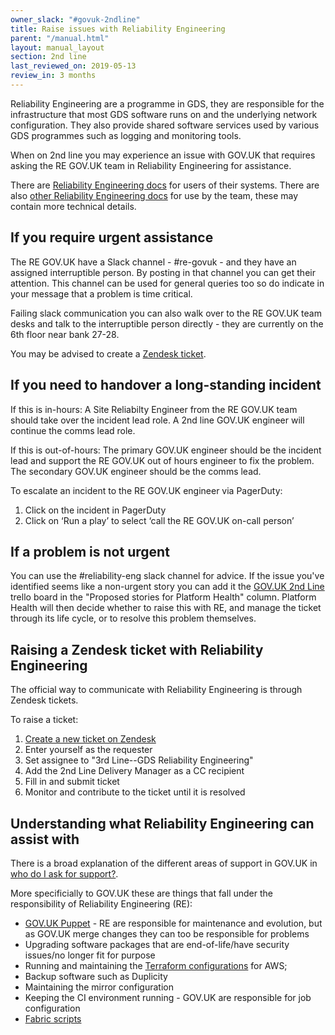 ```yaml
---
owner_slack: "#govuk-2ndline"
title: Raise issues with Reliability Engineering
parent: "/manual.html"
layout: manual_layout
section: 2nd line
last_reviewed_on: 2019-05-13
review_in: 3 months
---
```


Reliability Engineering are a programme in GDS, they are responsible for the
infrastructure that most GDS software runs on and the underlying network
configuration. They also provide shared software services used by
various GDS programmes such as logging and monitoring tools.

When on 2nd line you may experience an issue with GOV.UK that requires asking the RE GOV.UK team in Reliability Engineering for assistance.

There are [Reliability Engineering docs](https://reliability-engineering.cloudapps.digital/) for users of their systems. There are also [other Reliability Engineering docs](https://re-team-manual.cloudapps.digital/) for use by the team, these may contain more technical details.

## If you require urgent assistance

The RE GOV.UK have a Slack channel - #re-govuk - and they
have an assigned interruptible person. By posting in that channel you can get
their attention. This channel can be used for general queries too so do
indicate in your message that a problem is time critical.

Failing slack communication you can also walk over to the RE GOV.UK team desks and talk to the interruptible person directly - they are currently on the 6th floor near bank 27-28.

You may be advised to create a
[Zendesk ticket](#raising-a-zendesk-ticket-with-reliability-engineering).

## If you need to handover a long-standing incident

If this is in-hours:
A Site Reliabilty Engineer from the RE GOV.UK team should take over the incident lead role.
A 2nd line GOV.UK engineer will continue the comms lead role.


If this is out-of-hours:
The primary GOV.UK engineer should be the incident lead and support the RE GOV.UK out of hours engineer to fix the problem. The secondary GOV.UK engineer should be the comms lead.

To escalate an incident to the RE GOV.UK engineer via PagerDuty:

1. Click on the incident in PagerDuty
2. Click on ‘Run a play’ to select ‘call the RE GOV.UK on-call person’

## If a problem is not urgent

You can use the #reliability-eng slack channel for advice. If the issue you've
identified seems like a non-urgent story you can add it the
[GOV.UK 2nd Line][2nd-line-trello] trello board in the "Proposed stories for
Platform Health" column. Platform Health will then decide whether to raise this
with RE, and manage the ticket through its life cycle, or to resolve this
problem themselves.

[2nd-line-trello]: https://trello.com/b/M7UzqXpk/govuk-2nd-line

## Raising a Zendesk ticket with Reliability Engineering

The official way to communicate with Reliability Engineering is through Zendesk
tickets.

To raise a ticket:

1. [Create a new ticket on Zendesk][new-zendesk-ticket]
1. Enter yourself as the requester
1. Set assignee to "3rd Line--GDS Reliability Engineering"
1. Add the 2nd Line Delivery Manager as a CC recipient
1. Fill in and submit ticket
1. Monitor and contribute to the ticket until it is resolved

[new-zendesk-ticket]: https://govuk.zendesk.com/agent/tickets/new/1

## Understanding what Reliability Engineering can assist with

There is a broad explanation of the different areas of support in GOV.UK in
[who do I ask for support?](/manual/who-do-i-ask-for-support.html).

More specificially to GOV.UK these are things that fall under the
responsibility of Reliability Engineering (RE):

- [GOV.UK Puppet](https://github.com/alphagov/govuk-puppet) - RE are
  responsible for maintenance and evolution, but as GOV.UK merge changes they
  can too be responsible for problems
- Upgrading software packages that are end-of-life/have security issues/no
  longer fit for purpose
- Running and maintaining the
  [Terraform configurations](https://github.com/alphagov/govuk-aws/) for AWS;
- Backup software such as Duplicity
- Maintaining the mirror configuration
- Keeping the CI environment running - GOV.UK are responsible for job
  configuration
- [Fabric scripts](https://github.com/alphagov/fabric-scripts)
